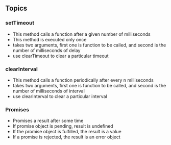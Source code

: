 ## Topics

### setTimeout
- This method calls a function after a given number of milliseconds
- This method is executed only once
- takes two arguments, first one is function to be called, and second is the number of milliseconds of delay
- use clearTimeout to clear a particular timeout

### clearInterval 
- This method calls a function periodically after every n milliseconds
- takes two arguments, first one is function to be called, and second is the number of milliseconds of interval
- use clearInterval to clear a particular interval


### Promises
- Promises a result after some time
- If promise object is pending, result is undefined
- If the promise object is fulfilled, the result is a value
- If a promise is rejected, the result is an error object